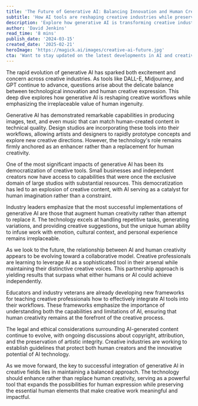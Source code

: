 ```yaml
---
title: 'The Future of Generative AI: Balancing Innovation and Human Creativity'
subtitle: 'How AI tools are reshaping creative industries while preserving human ingenuity'
description: 'Explore how generative AI is transforming creative industries while preserving the essential role of human creativity. This analysis examines the evolving partnership between AI tools and human creators, highlighting how technology enhances rather than replaces artistic expression.'
author: 'David Jenkins'
read_time: '8 mins'
publish_date: '2024-03-15'
created_date: '2025-02-21'
heroImage: 'https://magick.ai/images/creative-ai-future.jpg'
cta: 'Want to stay updated on the latest developments in AI and creativity? Follow us on LinkedIn for exclusive insights, expert analysis, and engaging discussions about the future of creative technology.'
---
```


The rapid evolution of generative AI has sparked both excitement and concern across creative industries. As tools like DALL-E, Midjourney, and GPT continue to advance, questions arise about the delicate balance between technological innovation and human creative expression. This deep dive explores how generative AI is reshaping creative workflows while emphasizing the irreplaceable value of human ingenuity.

Generative AI has demonstrated remarkable capabilities in producing images, text, and even music that can match human-created content in technical quality. Design studios are incorporating these tools into their workflows, allowing artists and designers to rapidly prototype concepts and explore new creative directions. However, the technology's role remains firmly anchored as an enhancer rather than a replacement for human creativity.

One of the most significant impacts of generative AI has been its democratization of creative tools. Small businesses and independent creators now have access to capabilities that were once the exclusive domain of large studios with substantial resources. This democratization has led to an explosion of creative content, with AI serving as a catalyst for human imagination rather than a constraint.

Industry leaders emphasize that the most successful implementations of generative AI are those that augment human creativity rather than attempt to replace it. The technology excels at handling repetitive tasks, generating variations, and providing creative suggestions, but the unique human ability to infuse work with emotion, cultural context, and personal experience remains irreplaceable.

As we look to the future, the relationship between AI and human creativity appears to be evolving toward a collaborative model. Creative professionals are learning to leverage AI as a sophisticated tool in their arsenal while maintaining their distinctive creative voices. This partnership approach is yielding results that surpass what either humans or AI could achieve independently.

Educators and industry veterans are already developing new frameworks for teaching creative professionals how to effectively integrate AI tools into their workflows. These frameworks emphasize the importance of understanding both the capabilities and limitations of AI, ensuring that human creativity remains at the forefront of the creative process.

The legal and ethical considerations surrounding AI-generated content continue to evolve, with ongoing discussions about copyright, attribution, and the preservation of artistic integrity. Creative industries are working to establish guidelines that protect both human creators and the innovative potential of AI technology.

As we move forward, the key to successful integration of generative AI in creative fields lies in maintaining a balanced approach. The technology should enhance rather than replace human creativity, serving as a powerful tool that expands the possibilities for human expression while preserving the essential human elements that make creative work meaningful and impactful.